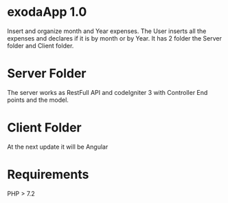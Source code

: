 # exodaApp 1.0
Insert and organize month and Year expenses.
The User inserts all the expenses and declares if it is by month or by Year.
It has 2 folder the Server folder and Client folder.
# Server Folder
The server works as RestFull API and codeIgniter 3 with Controller End points and the model.
# Client Folder
At the next update it will be Angular
# Requirements
PHP > 7.2


